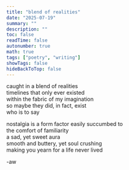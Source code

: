 ```yaml
---
title: "blend of realities"
date: "2025-07-19"
summary: ""
description: ""
toc: false
readTime: false
autonumber: true
math: true
tags: ["poetry", "writing"]
showTags: false
hideBackToTop: false
---
```


caught in a blend of realities  
timelines that only ever existed  
within the fabric of my imagination  
so maybe they did, in fact, exist  
who is to say   
  
nostalgia is a form factor easily succumbed to  
the comfort of familiarity  
a sad, yet sweet aura  
smooth and buttery, yet soul crushing  
making you yearn for a life never lived  

-aw